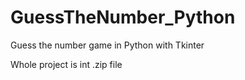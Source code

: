 # GuessTheNumber_Python
 Guess the number game in Python with Tkinter

 Whole project is int .zip file
